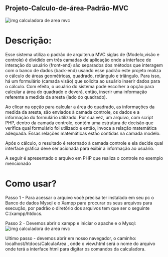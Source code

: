 ## Projeto-Calculo-de-área-Padrão-MVC


![img calculadora de area mvc](https://github.com/evandroid95/Projeto-Calculo-de-area-Padrao-MVC/blob/master/Captura%20de%20Tela%20(303).png)

# Descrição:

Esse sistema utiliza o padrão de arquiterua MVC siglas de (Modelo,visão e controle) é dividido em três camadas de aplicação onde a interface de interação do usuário (front-end) são separados dos métodos que interagem com o banco de dados (back-end) usando esse padrão este projeto realiza o cálculo de áreas geométricas, quadrado, retângulo e triângulo. Para isso, há um formulário (camada visão) que solicita ao usuário inserir dados para o cálculo. Com efeito, o usuário do sistema pode escolher a opção para calcular a área do quadrado e deverá, então, inserir uma informação referente a medida da aresta (lado do quadrado).

Ao clicar na opção para calcular a área do quadrado, as informações da medida da aresta, são enviados à camada controle, os dados e a informação do formulário utilizado. Por sua vez, um arquivo, com script PHP, dentro da camada controle, contém uma estrutura de decisão que verifica qual formulário foi utilizado e então, invoca a relação matemática adequada. Essas relações matemáticas estão contidas na camada modelo.

Após o cálculo, o resultado é retornado à camada controle e ela decide qual interface gráfica deve ser acionada para exibir a informação ao usuário. 

A seguir é apresentado o arquivo em PHP que realiza o controle no exemplo mencionado


# Como usar?

Passo 1 - Para acessar o arquivo você precisa ter instalado em seu pc o Banco de dados Mysql e o Xampp para procurar os seus arquivos para execução,
por padrão o diretório dos arquivos tem que ser o seguinte C:/xampp/htdocs.


Passo 2 - Devemos abrir o xampp e iniciar o apache e o Mysql:
![img calculadora de area mvc](https://github.com/evandroid95/Projeto-Calculo-de-area-Padrao-MVC/blob/master/Captura%20de%20Tela%20(302).png)


Ultimo passo - devemos abrir em nosso navegador, o caminho: localhost/htdocs/CalculaArea , onde o view.html será o nome do arquivo onde terá a interface html para digitar os comandos da calculadora.
